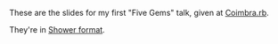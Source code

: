 These are the slides for my first "Five Gems" talk, given at [Coimbra.rb][1].

They're in [Shower format][2].

[1]: http://www.meetup.com/Coimbra-rb/
[2]: http://shwr.me/
